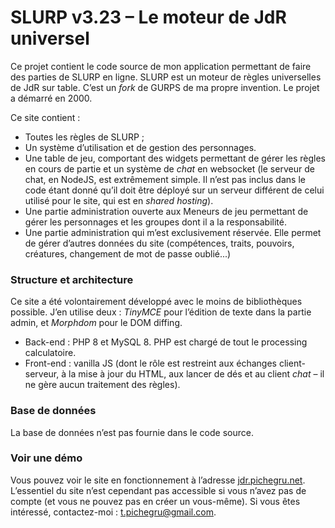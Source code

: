 # SLURP v3.23 – Le moteur de JdR universel

Ce projet contient le code source de mon application permettant de faire des parties de SLURP en ligne. SLURP est un moteur de règles universelles de JdR sur table. C’est un _fork_ de GURPS de ma propre invention. Le projet a démarré en 2000. 

Ce site contient :
- Toutes les règles de SLURP ;
- Un système d’utilisation et de gestion des personnages.
- Une table de jeu, comportant des widgets permettant de gérer les règles en cours de partie et un système de _chat_ en websocket (le serveur de chat, en NodeJS, est extrêmement simple. Il n’est pas inclus dans le code étant donné qu’il doit être déployé sur un serveur différent de celui utilisé pour le site, qui est en _shared hosting_).
- Une partie administration ouverte aux Meneurs de jeu permettant de gérer les personnages et les groupes dont il a la responsabilité.
- Une partie administration qui m’est exclusivement réservée. Elle permet de gérer d’autres données du site (compétences, traits, pouvoirs, créatures, changement de mot de passe oublié...)

### Structure et architecture
Ce site a été volontairement développé avec le moins de bibliothèques possible. J’en utilise deux : _TinyMCE_ pour l’édition de texte dans la partie admin, et _Morphdom_ pour le DOM diffing.
- Back-end : PHP 8 et MySQL 8. PHP est chargé de tout le processing calculatoire.
- Front-end : vanilla JS (dont le rôle est restreint aux échanges client-serveur, à la mise à jour du HTML, aux lancer de dés et au client _chat_ – il ne gère aucun traitement des règles).

### Base de données
La base de données n’est pas fournie dans le code source.

### Voir une démo
Vous pouvez voir le site en fonctionnement à l’adresse [jdr.pichegru.net](https://jdr.pichegru.net).
L’essentiel du site n’est cependant pas accessible si vous n’avez pas de compte (et vous ne pouvez pas en créer un vous-même). Si vous êtes intéressé, contactez-moi : t.pichegru@gmail.com.